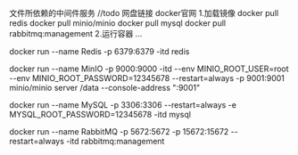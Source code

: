 文件所依赖的中间件服务
//todo 网盘链接 docker官网
1.加载镜像
docker pull redis
docker pull minio/minio
docker pull mysql
docker pull rabbitmq:management
2.运行容器
...

docker run --name Redis -p 6379:6379 -itd redis

docker run --name MinIO -p 9000:9000 -itd --env MINIO_ROOT_USER=root --env MINIO_ROOT_PASSWORD=12345678 --restart=always -p 9001:9001 minio/minio server /data --console-address ":9001"

docker run --name MySQL -p 3306:3306 --restart=always -e MYSQL_ROOT_PASSWORD=12345678 -itd  mysql

docker run --name RabbitMQ -p 5672:5672 -p 15672:15672 --restart=always  -itd rabbitmq:management